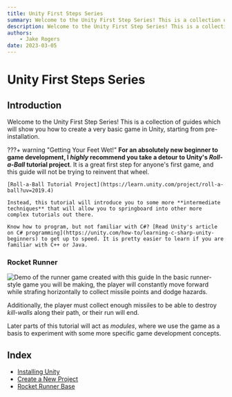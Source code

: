```yaml
---
title: Unity First Steps Series
summary: Welcome to the Unity First Step Series! This is a collection of guides which will show you how to create a very basic game in Unity, starting from pre-installation.
description: Welcome to the Unity First Step Series! This is a collection of guides which will show you how to create a very basic game in Unity, starting from pre-installation.
authors:
    - Jake Rogers
date: 2023-03-05
---
```

# Unity First Steps Series

## Introduction
Welcome to the Unity First Step Series! This is a collection of guides which will show you how to create a very basic game in Unity, starting from pre-installation.

???+ warning "Getting Your Feet Wet!"
    **For an absolutely new beginner to game development, I *highly* recommend you take a detour to Unity's *Roll-a-Ball* tutorial project**. It is a great first step for anyone's first game, and this guide will not be trying to reinvent that wheel.

    [Roll-a-Ball Tutorial Project](https://learn.unity.com/project/roll-a-ball?uv=2019.4)  

    Instead, this tutorial will introduce you to some more **intermediate techniques** that will allow you to springboard into other more complex tutorials out there.

    Know how to program, but not familiar with C#? [Read Unity's article on C# programming](https://unity.com/how-to/learning-c-sharp-unity-beginners) to get up to speed. It is pretty easier to learn if you are familiar with C++ or Java.

### Rocket Runner
![Demo of the runner game created with this guide](./res/runner-game-demo.gif)
In the basic runner-style game you will be making, the player will constantly move forward while strafing horizontally to collect missile points and dodge hazards.

Additionally, the player must collect enough missiles to be able to destroy *kill-walls* along their path, or their run will end.

Later parts of this tutorial will act as *modules*, where we use the game as a basis to experiment with some more specific game development concepts.

## Index
* [Installing Unity](./unity-first-step-install.md)
* [Create a New Project](./unity-first-step-new-proj.md)
* [Rocket Runner Base](./unity-runner-1.md)